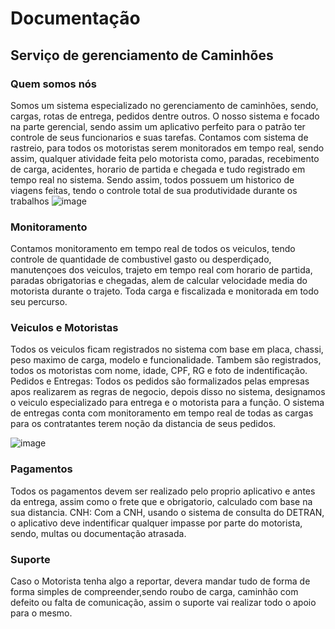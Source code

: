 # Documentação
## Serviço de gerenciamento de Caminhões
 ### Quem somos nós
Somos um sistema especializado no gerenciamento de caminhões, sendo, cargas, rotas de entrega, pedidos dentre outros. O nosso sistema e focado na parte gerencial, sendo assim um aplicativo perfeito para o patrão ter controle de seus funcionarios e suas tarefas. Contamos com sistema de rastreio, para todos os motoristas serem monitorados em tempo real, sendo assim, qualquer atividade feita pelo motorista como, paradas, recebimento de carga, acidentes, horario de partida e chegada e tudo registrado em tempo real no sistema.  Sendo assim, todos possuem um historico de viagens feitas, tendo o controle total de sua produtividade durante os trabalhos
                                            ![image](https://github.com/user-attachments/assets/5f0aae03-189d-41c0-9568-9cbacac38ce5)

### Monitoramento 
Contamos monitoramento em tempo real de todos os veiculos, tendo controle de quantidade de combustivel gasto ou desperdiçado, manutençoes dos veiculos, trajeto em tempo real com horario de partida, paradas obrigatorias e chegadas, alem de calcular velocidade media do motorista durante o trajeto. Toda carga e fiscalizada e monitorada em todo seu percurso.

### Veiculos e Motoristas
Todos os veiculos ficam registrados no sistema com base em placa, chassi, peso maximo de carga, modelo e funcionalidade. Tambem são registrados, todos os motoristas com nome, idade, CPF, RG e foto de indentificação. 
Pedidos e Entregas: Todos os pedidos são formalizados pelas empresas apos realizarem as regras de negocio, depois disso no sistema, designamos o veiculo especializado para entrega e o motorista para a função. O sistema de entregas conta com monitoramento em tempo real de todas as cargas para os contratantes terem noção da distancia de seus pedidos.

 
  
   ![image](https://github.com/user-attachments/assets/a7fe83fd-3fdf-458f-82bc-41f4005f673a)


### Pagamentos
Todos os pagamentos devem ser realizado pelo proprio aplicativo e antes da entrega, assim como o frete que e obrigatorio, calculado com base na sua distancia.
CNH: Com a CNH, usando o sistema de consulta do DETRAN, o aplicativo deve indentificar qualquer impasse por parte do motorista, sendo, multas ou documentação atrasada.

### Suporte
Caso o Motorista tenha algo a reportar, devera mandar tudo de forma de forma simples de compreender,sendo roubo de carga, caminhão com defeito ou falta de comunicação, assim o suporte vai realizar todo o apoio para o mesmo. 


